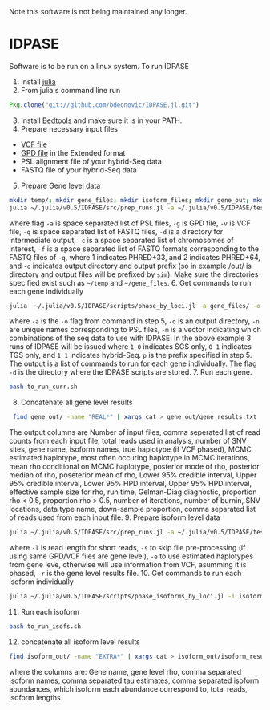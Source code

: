 Note this software is not being maintained any longer. 

# IDPASE

Software is to be run on a linux system. To run IDPASE 

1. Install [julia](http://julialang.org/downloads/)
2. From julia's command line run 

  ```julia
  Pkg.clone("git://github.com/bdeonovic/IDPASE.jl.git")
  ```

3. Install [Bedtools](http://bedtools.readthedocs.io/en/latest/content/installation.html) and make sure it is in your PATH.
4. Prepare necessary input files
  * [VCF file](https://en.wikipedia.org/wiki/Variant_Call_Format)
  * [GPD file](https://genome.ucsc.edu/FAQ/FAQformat.html#format9) in the Extended format
  * PSL alignment file of your hybrid-Seq data
  * FASTQ file of your hybrid-Seq data
5. Prepare Gene level data

  ```bash
  mkdir temp/; mkdir gene_files; mkdir isoform_files; mkdir gene_out; mkdir isoform_out;
  julia ~/.julia/v0.5/IDPASE/src/prep_runs.jl -a ~/.julia/v0.5/IDPASE/test_data/SGS.psl ~/.julia/v0.5/IDPASE/test_data/TGS.psl -g ~/.julia/v0.5/IDPASE/test_data/TDRKH.gpd -v ~/.julia/v0.5/IDPASE/test_data/sim.vcf -q ~/.julia/v0.5/IDPASE/test_data/SGS.fq ~/.julia/v0.5/IDPASE/test_data/TGS.fq -d temp/ -c 1 -f 1 1 -o gene_files/ -p sim
  ```

  where flag ``-a`` is space separated list of PSL files, ``-g`` is GPD file, ``-v`` is VCF file, ``-q`` is space separated list of FASTQ files, ``-d`` is a directory for intermediate output, ``-c`` is a space separated list of chromosomes of interest, ``-f`` is a space separated list of FASTQ formats corresponding to the FASTQ files of ``-q``, where 1 indicates PHRED+33, and 2 indicates PHRED+64, and ``-o`` indicates output directory and output prefix (so in example /out/ is directory and output files will be prefixed by ``sim``). Make sure the directories specified exist such as ``~/temp`` and ``~/gene_files``.
6. Get commands to run each gene individually

  ```bash
  julia  ~/.julia/v0.5/IDPASE/scripts/phase_by_loci.jl -a gene_files/ -o gene_out/ -n SGS TGS -m 1 0 0 1 1 1 -d ~/.julia/v0.5/IDPASE/scripts/ -p sim > to_run_curr.sh
  ```

  where ``-a`` is the ``-o`` flag from command in step 5, ``-o`` is an output directory, ``-n`` are unique names corresponding to PSL files, ``-m`` is a vector indicating which combinations of the seq data to use with IDPASE. In the above example 3 runs of IDPASE will be issued where ``1 0`` indicates SGS only, ``0 1`` indicates TGS only, and ``1 1`` indicates hybrid-Seq. ``p`` is the prefix specified in step 5. The output is a list of commands to run for each gene individually. The flag ``-d`` is the directory where the IDPASE scripts are stored. 
7. Run each gene.

  ```bash
  bash to_run_curr.sh
  ```

8. Concatenate all gene level results

  ```bash
   find gene_out/ -name "REAL*" | xargs cat > gene_out/gene_results.txt
  ```

  The output columns are Number of input files, comma seperated list of read
  counts from each input file, total reads used in analysis, number of SNV
  sites, gene name, isoform names, true haplotype (if VCF phased), MCMC
  estimated haplotype, most often occuring haplotype in MCMC iterations, mean
  rho conditional on MCMC haplotype, posterior mode of rho, posterior median
  of rho, poseterior mean of rho, Lower 95% credible interval, Upper 95%
  credible interval, Lower 95% HPD interval, Upper 95% HPD interval, effective
  sample size for rho, run time, Gelman-Diag diagnostic, proportion rho < 0.5,
  proportion rho > 0.5, number of iterations, number of burnin, SNV locations,
  data type name, down-sample proportion, comma separated list of reads used
  from each input file. 
9. Prepare isoform level data
  
  ```bash
  julia ~/.julia/v0.5/IDPASE/src/prep_runs.jl -a ~/.julia/v0.5/IDPASE/test_data/SGS.psl ~/.julia/v0.5/IDPASE/test_data/TGS.psl -g ~/.julia/v0.5/IDPASE/test_data/TDRKH.gpd -v ~/.julia/v0.5/IDPASE/test_data/sim.vcf -q ~/.julia/v0.5/IDPASE/test_data/SGS.fq ~/.julia/v0.5/IDPASE/test_data/TGS.fq -d temp/ -c 1 -f 1 1 -o isoform_files/ -p sim -l 100 -i -s -e -r gene_out/gene_results.txt
  ```

  where ``-l`` is read length for short reads, ``-s`` to skip file pre-processing (if using same GPD/VCF files are gene level), ``-e`` to use estimated haplotypes from gene leve, otherwise will use information from VCF, asumming it is phased, ``-r`` is the gene level results file. 
10. Get commands to run each isoform individually
  
  ```bash
  julia ~/.julia/v0.5/IDPASE/scripts/phase_isoforms_by_loci.jl -i isoform_files/ -o isoform_out/ -b ~/.julia/v0.5/IDPASE/scripts -a -p sim > to_run_isofs.sh
  ```

11. Run each isoform

  ```bash
  bash to_run_isofs.sh  
  ```

12. concatenate all isoform level results

  ```bash
  find isoform_out/ -name "EXTRA*" | xargs cat > isoform_out/isoform_results.txt
  ```

  where the columns are: Gene name, gene level rho, comma separated isoform
  names, comma separated tau estimates, comma separated isoform abundances,
  which isoform each abundance correspond to, total reads, isoform lengths
